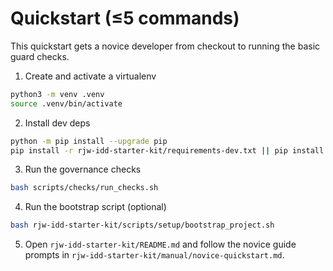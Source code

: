 # Quickstart (≤5 commands)

This quickstart gets a novice developer from checkout to running the basic guard checks.

1. Create and activate a virtualenv

```bash
python3 -m venv .venv
source .venv/bin/activate
```

2. Install dev deps

```bash
python -m pip install --upgrade pip
pip install -r rjw-idd-starter-kit/requirements-dev.txt || pip install -r rjw-idd-starter-kit/requirements.txt
```

3. Run the governance checks

```bash
bash scripts/checks/run_checks.sh
```

4. Run the bootstrap script (optional)

```bash
bash rjw-idd-starter-kit/scripts/setup/bootstrap_project.sh
```

5. Open `rjw-idd-starter-kit/README.md` and follow the novice guide prompts in
   `rjw-idd-starter-kit/manual/novice-quickstart.md`.
